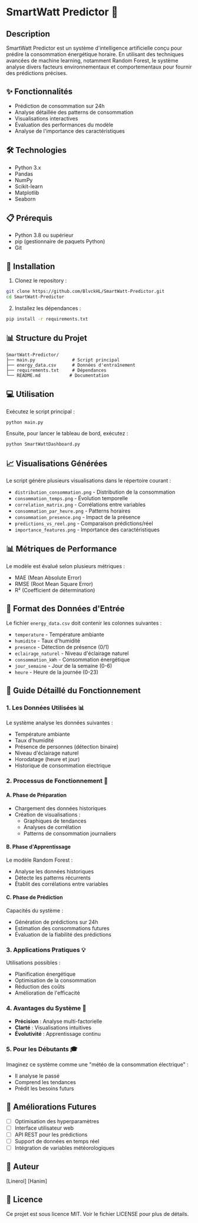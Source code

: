 # SmartWatt Predictor 🔋

## Description
SmartWatt Predictor est un système d'intelligence artificielle conçu pour prédire la consommation énergétique horaire. En utilisant des techniques avancées de machine learning, notamment Random Forest, le système analyse divers facteurs environnementaux et comportementaux pour fournir des prédictions précises.

## ✨ Fonctionnalités
- Prédiction de consommation sur 24h
- Analyse détaillée des patterns de consommation
- Visualisations interactives
- Évaluation des performances du modèle
- Analyse de l'importance des caractéristiques

## 🛠️ Technologies
- Python 3.x
- Pandas
- NumPy
- Scikit-learn
- Matplotlib
- Seaborn

## 📋 Prérequis
- Python 3.8 ou supérieur
- pip (gestionnaire de paquets Python)
- Git

## 🚀 Installation

1. Clonez le repository :
```bash
git clone https://github.com/BlvckHL/SmartWatt-Predictor.git
cd SmartWatt-Predictor
```

2. Installez les dépendances :
```bash
pip install -r requirements.txt
```


## 📊 Structure du Projet
```
SmartWatt-Predictor/
├── main.py              # Script principal
├── energy_data.csv      # Données d'entraînement
├── requirements.txt     # Dépendances
└── README.md           # Documentation
```

## 💻 Utilisation

Exécutez le script principal :
```bash
python main.py
```
Ensuite, pour lancer le tableau de bord, exécutez :
```bash
python SmartWattDashboard.py
```

## 📈 Visualisations Générées

Le script génère plusieurs visualisations dans le répertoire courant :
- `distribution_consommation.png` - Distribution de la consommation
- `consommation_temps.png` - Évolution temporelle
- `correlation_matrix.png` - Corrélations entre variables
- `consommation_par_heure.png` - Patterns horaires
- `consommation_presence.png` - Impact de la présence
- `predictions_vs_reel.png` - Comparaison prédictions/réel
- `importance_features.png` - Importance des caractéristiques

## 📊 Métriques de Performance

Le modèle est évalué selon plusieurs métriques :
- MAE (Mean Absolute Error)
- RMSE (Root Mean Square Error)
- R² (Coefficient de détermination)

## 🔄 Format des Données d'Entrée

Le fichier `energy_data.csv` doit contenir les colonnes suivantes :
- `temperature` - Température ambiante
- `humidite` - Taux d'humidité
- `presence` - Détection de présence (0/1)
- `eclairage_naturel` - Niveau d'éclairage naturel
- `consommation_kWh` - Consommation énergétique
- `jour_semaine` - Jour de la semaine (0-6)
- `heure` - Heure de la journée (0-23)

## 📖 Guide Détaillé du Fonctionnement

### 1. Les Données Utilisées 📊
Le système analyse les données suivantes :
- Température ambiante
- Taux d'humidité
- Présence de personnes (détection binaire)
- Niveau d'éclairage naturel
- Horodatage (heure et jour)
- Historique de consommation électrique

### 2. Processus de Fonctionnement 🔄

#### A. Phase de Préparation
- Chargement des données historiques
- Création de visualisations :
  * Graphiques de tendances
  * Analyses de corrélation
  * Patterns de consommation journaliers

#### B. Phase d'Apprentissage
Le modèle Random Forest :
- Analyse les données historiques
- Détecte les patterns récurrents
- Établit des corrélations entre variables

#### C. Phase de Prédiction
Capacités du système :
- Génération de prédictions sur 24h
- Estimation des consommations futures
- Évaluation de la fiabilité des prédictions

### 3. Applications Pratiques 💡
Utilisations possibles :
- Planification énergétique
- Optimisation de la consommation
- Réduction des coûts
- Amélioration de l'efficacité

### 4. Avantages du Système 🌟
- **Précision** : Analyse multi-factorielle
- **Clarté** : Visualisations intuitives
- **Évolutivité** : Apprentissage continu

### 5. Pour les Débutants 🎓
Imaginez ce système comme une "météo de la consommation électrique" : 
- Il analyse le passé
- Comprend les tendances
- Prédit les besoins futurs

## 🚧 Améliorations Futures
- [ ] Optimisation des hyperparamètres
- [ ] Interface utilisateur web
- [ ] API REST pour les prédictions
- [ ] Support de données en temps réel
- [ ] Intégration de variables météorologiques

## 👤 Auteur
[Linerol]
[Hanim]

## 📄 Licence
Ce projet est sous licence MIT. Voir le fichier LICENSE pour plus de détails.
